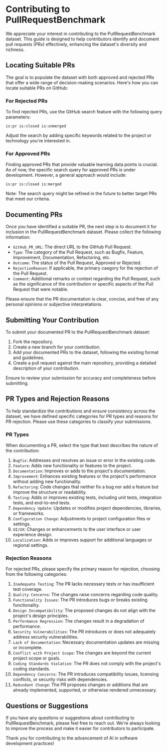 # Contributing to PullRequestBenchmark

We appreciate your interest in contributing to the PullRequestBenchmark dataset. This guide is designed to help contributors identify and document pull requests (PRs) effectively, enhancing the dataset's diversity and richness.

## Locating Suitable PRs

The goal is to populate the dataset with both approved and rejected PRs that offer a wide range of decision-making scenarios. Here's how you can locate suitable PRs on GitHub:

### For Rejected PRs

To find rejected PRs, use the GitHub search feature with the following query parameters:

```
is:pr is:closed is:unmerged
```

Adjust the search by adding specific keywords related to the project or technology you're interested in.

### For Approved PRs

Finding approved PRs that provide valuable learning data points is crucial. As of now, the specific search query for approved PRs is under development. However, a general approach would include:

```
is:pr is:closed is:merged 
```

Note: The search query might be refined in the future to better target PRs that meet our criteria.

## Documenting PRs

Once you have identified a suitable PR, the next step is to document it for inclusion in the PullRequestBenchmark dataset. Please collect the following information:

- `GitHub_PR_URL`: The direct URL to the GitHub Pull Request.
- `Type`: The category of the Pull Request, such as Bugfix, Feature, Improvement, Documentation, Refactoring, etc.
- `Outcome`: The status of the Pull Request, Approved or Rejected.
- `RejectionReason`: If applicable, the primary caegory for the rejection of the Pull Request.
- `Comment`: Additional remarks or context regarding the Pull Request, such as the significance of the contribution or specific aspects of the Pull Request that were notable.

Please ensure that the PR documentation is clear, concise, and free of any personal opinions or subjective interpretations.

## Submitting Your Contribution

To submit your documented PR to the PullRequestBenchmark dataset:

1. Fork the repository.
2. Create a new branch for your contribution.
3. Add your documented PRs to the dataset, following the existing format and guidelines.
4. Create a pull request against the main repository, providing a detailed description of your contribution.

Ensure to review your submission for accuracy and completeness before submitting.

## PR Types and Rejection Reasons

To help standardize the contributions and ensure consistency across the dataset, we have defined specific categories for PR types and reasons for PR rejection. Please use these categories to classify your submissions.

### PR Types

When documenting a PR, select the type that best describes the nature of the contribution:

1. `Bugfix`: Addresses and resolves an issue or error in the existing code.
2. `Feature`: Adds new functionality or features to the project.
3. `Documentation`: Improves or adds to the project's documentation.
4. `Improvement`: Enhances existing features or the project's performance without adding new functionality.
5. `Refactoring`: Code changes that neither fix a bug nor add a feature but improve the structure or readability.
6. `Testing`: Adds or improves existing tests, including unit tests, integration tests, and end-to-end tests.
7. `Dependency Update`: Updates or modifies project dependencies, libraries, or frameworks.
8. `Configuration Change`: Adjustments to project configuration files or settings.
9. `UI/UX`: Changes or enhancements to the user interface or user experience design.
10. `Localization`: Adds or improves support for additional languages or regional settings.

### Rejection Reasons

For rejected PRs, please specify the primary reason for rejection, choosing from the following categories:

1. `Inadequate Testing`: The PR lacks necessary tests or has insufficient test coverage.
2. `Quality Concerns`: The changes raise concerns regarding code quality.
3. `Functionality Issues`: The PR introduces bugs or breaks existing functionality.
4. `Design Incompatibility`: The proposed changes do not align with the project's design principles.
5. `Performance Regression`: The changes result in a degradation of performance.
6. `Security Vulnerabilities`: The PR introduces or does not adequately address security vulnerabilities.
7. `Lack of Documentation`: Necessary documentation updates are missing or incomplete.
8. `Conflict with Project Scope`: The changes are beyond the current project scope or goals.
9. `Coding Standards Violation`: The PR does not comply with the project's coding standards.
10. `Dependency Concerns`: The PR introduces compatibility issues, licensing conflicts, or security risks with dependencies.
11. `Redundant Change`: The PR proposes changes or additions that are already implemented, supported, or otherwise rendered unnecessary.

## Questions or Suggestions

If you have any questions or suggestions about contributing to PullRequestBenchmark, please feel free to reach out. We're always looking to improve the process and make it easier for contributors to participate.

Thank you for contributing to the advancement of AI in software development practices!
